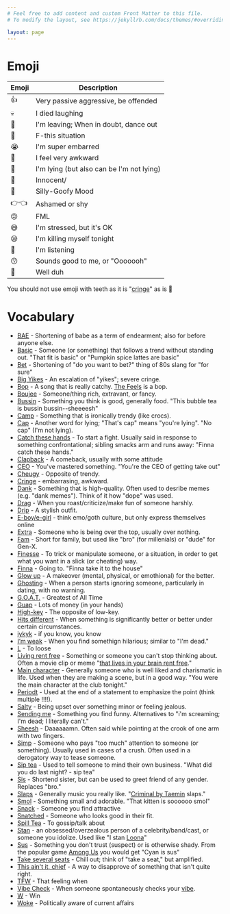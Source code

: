 ```yaml
---
# Feel free to add content and custom Front Matter to this file.
# To modify the layout, see https://jekyllrb.com/docs/themes/#overriding-theme-defaults

layout: page
---
```


# Emoji

| Emoji | Description |
| ----------- | ----------- |
| 👍 | Very passive aggressive, be offended |
| 💀 | I died laughing |
| 💃 | I'm leaving; When in doubt, dance out |
| 🤠 | F-this situation |
| 😭 | I'm super embarred |
| 🧍 | I feel very awkward  |
| 🧢 | I'm lying (but also can be I'm not lying) |
| 🥺 | Innocent/ |
| 🤪 | Silly-Goofy Mood |
| 👉👈 | Ashamed or shy |
| 🙃 | FML |
| 😅 | I'm stressed, but it's OK |
| 😪 | I'm killing myself tonight |
| 👀 | I'm listening |
| 😗 | Sounds good to me, or "Ooooooh"|
| 💁 | Well duh |

You should not use emoji with teeth as it is "[cringe](https://www.urbandictionary.com/define.php?term=Cringe)" as is 🤯

# Vocabulary

* [BAE](https://www.urbandictionary.com/define.php?term=Bae) - Shortening of babe as a term of endearment; also for before anyone else. 
* [Basic](https://www.urbandictionary.com/define.php?term=Basic) - Someone (or something) that follows a trend without standing out. "That fit is basic" or "Pumpkin spice lattes are basic"
* [Bet](https://www.urbandictionary.com/define.php?term=Bet) - Shortening of "do you want to bet?" thing of 80s slang for "for sure"
* [Big Yikes](https://www.urbandictionary.com/define.php?term=Big%20yike) - An escalation of "yikes"; severe cringe.
* [Bop](https://www.urbandictionary.com/define.php?term=bop) - A song that is really catchy. [The Feels](https://www.youtube.com/watch?v=f5_wn8mexmM) is a bop.
* [Boujee](https://www.urbandictionary.com/define.php?term=Boujee) - Someone/thing rich, extravant, or fancy.
* [Bussin](https://www.urbandictionary.com/define.php?term=bussin) - Something you think is good, generally food. "This bubble tea is bussin bussin--sheeeesh"
* [Camp](https://www.urbandictionary.com/define.php?term=camp) - Something that is ironically trendy (like crocs).
* [Cap](https://www.urbandictionary.com/define.php?term=cap) - Another word for lying; "That's cap" means "you're lying". "No cap" (I'm not lying).
* [Catch these hands](https://www.urbandictionary.com/define.php?term=catch+these+hands) - To start a fight. Usually said in response to something confrontational; sibling smacks arm and runs away: "Finna catch these hands."
* [Clapback](https://www.urbandictionary.com/define.php?term=clapback) - A comeback, usually with some attitude
* [CEO](https://www.urbandictionary.com/define.php?term=CEO) - You've mastered something. "You're the CEO of getting take out"
* [Cheugy](https://www.urbandictionary.com/define.php?term=Cheugy) - Opposite of trendy. 
* [Cringe](https://www.urbandictionary.com/define.php?term=Cringe) - embarrasing, awkward.
* [Dank](https://www.urbandictionary.com/define.php?term=dank) - Something that is high-quality. Often used to desribe memes (e.g. "dank memes"). Think of it how "dope" was used.
* [Drag](https://www.urbandictionary.com/define.php?term=Drag) - When you roast/criticize/make fun of someone harshly. 
* [Drip](https://www.urbandictionary.com/define.php?term=Drip) - A stylish outfit.
* [E-boy/e-girl](https://www.urbandictionary.com/define.php?term=eboy) - think emo/goth culture, but only express themselves online
* [Extra](https://www.urbandictionary.com/define.php?term=extra) - Someone who is being over the top, usually over nothing. 
* [Fam](https://www.urbandictionary.com/define.php?term=fam) - Short for family, but used like "bro" (for millenials) or "dude" for Gen-X.
* [Finesse](https://www.urbandictionary.com/define.php?term=finesse) - To trick or manipulate someone, or a situation, in order to get what you want in a slick (or cheating) way.
* [Finna](https://www.urbandictionary.com/define.php?term=finna) - Going to. "Finna take it to the house" 
* [Glow up](https://www.urbandictionary.com/define.php?term=Glow+Up) - A makeover (mental, physical, or emothional) for the better.
* [Ghosting](https://www.urbandictionary.com/define.php?term=Ghosting) - When a person starts ignoring someone, particularly in dating, with no warning. 
* [G.O.A.T.](https://www.urbandictionary.com/define.php?term=goat) - Greatest of All Time
* [Guap](https://www.urbandictionary.com/define.php?term=Guap) - Lots of money (in your hands)
* [High-key](https://www.urbandictionary.com/define.php?term=highkey) - The opposite of low-key.
* [Hits different](https://www.urbandictionary.com/define.php?term=Hits%20different) - When something is significantly better or better under certain circumstances. 
* [iykyk](https://www.urbandictionary.com/define.php?term=iykyk) - if you know, you know
* [I’m weak](https://www.urbandictionary.com/define.php?term=I%27m+weak%21) - When you find somethign hilarious; similar to "I'm dead."
* [L](https://www.urbandictionary.com/define.php?term=L) - To loose
* [Living rent free](https://www.urbandictionary.com/define.php?term=Living%20rent%20free) - Something or someone you can't stop thinking about. Often a movie clip or meme "[that lives in your brain rent free](https://www.youtube.com/watch?v=5JcuKCXQ9Uk)."
* [Main character](https://www.urbandictionary.com/define.php?term=Main+character) - Generally someone who is well liked and charismatic in life. Used when they are making a scene, but in a good way. "You were the main character at the club tonight."
* [Periodt](https://www.urbandictionary.com/define.php?term=Periodt) - Used at the end of a statement to emphasize the point (think multiple !!!!).
* [Salty](https://www.urbandictionary.com/define.php?term=salty) - Being upset over something minor or feeling jealous.
* [Sending me](https://www.urbandictionary.com/define.php?term=sending+me) - Something you find funny. Alternatives to "i'm screaming; I'm dead; I literally can't."
* [Sheesh](https://www.urbandictionary.com/define.php?term=Sheesh) - Daaaaaamn. Often said while pointing at the crook of one arm with two fingers.
* [Simp](https://www.urbandictionary.com/define.php?term=Simp) - Someone who pays "too much" attention to someone (or something). Usually used in cases of a crush. Often used in a derogatory way to tease someone. 
* [Sip tea](https://www.urbandictionary.com/define.php?term=sip%20tea) - Used to tell someone to mind their own business. "What did you do last night? - sip tea"
* [Sis](https://www.urbandictionary.com/define.php?term=Sis) - Shortend sister, but can be used to greet friend of any gender. Replaces "bro." 
* [Slaps](https://www.urbandictionary.com/define.php?term=slaps) - Generally music you really like. "[Criminal by Taemin](https://www.youtube.com/watch?v=hFQL7BS6lrs) slaps."
* [Smol](https://www.urbandictionary.com/define.php?term=Smol) - Something small and adorable. "That kitten is soooooo smol" 
* [Snack](https://www.urbandictionary.com/define.php?term=Snack) - Someone you find attractive
* [Snatched](https://www.urbandictionary.com/define.php?term=snatched) - Someone who looks good in their fit. 
* [Spill Tea](https://www.urbandictionary.com/define.php?term=spill+tea) - To gossip/talk about
* [Stan](https://www.urbandictionary.com/define.php?term=Stan) - an obsessed/overzealous person of a celebrity/band/cast, or someone you idolize. Used like "I stan [Loona](https://www.youtube.com/watch?v=_EEo-iE5u_A)"
* [Sus](https://www.urbandictionary.com/define.php?term=sus) - Something you don't trust (suspect) or is otherwise shady. From the popular game [Among Us](https://www.innersloth.com/games/among-us/) you would get "Cyan is sus" 
* [Take several seats](https://www.urbandictionary.com/define.php?term=take%20several%20seats) - Chill out; think of "take a seat," but amplified.  
* [This ain't it, chief](https://www.urbandictionary.com/define.php?term=This+ain%27t+it+chief) - A way to disapprove of something that isn't quite right.
* [TFW](https://www.urbandictionary.com/define.php?term=TFW) - That feeling when
* [Vibe Check](https://www.urbandictionary.com/define.php?term=Vibe+Check) - When someone spontaneously checks your [vibe](https://www.urbandictionary.com/define.php?term=Vibe).
* [W](https://www.urbandictionary.com/define.php?term=W) - Win
* [Woke](https://www.urbandictionary.com/define.php?term=Woke) - Politically aware of current affairs
